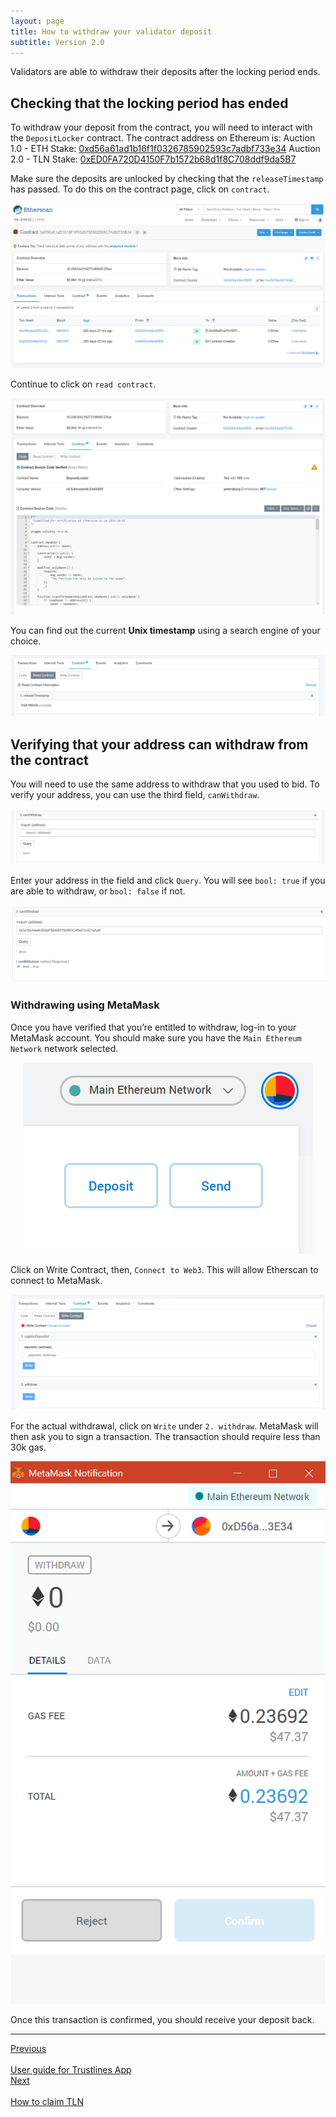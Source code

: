 ```yaml
---
layout: page
title: How to withdraw your validator deposit
subtitle: Version 2.0
---
```


Validators are able to withdraw their deposits after the locking period ends.

## Checking that the locking period has ended
To withdraw your deposit from the contract, you will need to interact with the `DepositLocker` contract. The contract address on Ethereum is:
Auction 1.0 - ETH Stake: [0xd56a61ad1b16f1f0326785902593c7adbf733e34](https://etherscan.io/address/0xd56a61ad1b16f1f0326785902593c7adbf733e34)
Auction 2.0 - TLN Stake: [0xED0FA720D4150F7b1572b68d1f8C708ddf9da5B7](https://etherscan.io/address/0xed0fa720d4150f7b1572b68d1f8c708ddf9da5b7)

Make sure the deposits are unlocked by checking that the `releaseTimestamp` has passed. To do this on the contract page, click on `contract`.

<center><a class="vdw_a" href="../../assets/images/validator_deposit_withdraw/validator_deposit01.png"><img class="vdw_img" src="../../assets/images/validator_deposit_withdraw/validator_deposit01.png"></a></center>

Continue to click on `read contract`.

<center><a class="vdw_a" href="../../assets/images/validator_deposit_withdraw/validator_deposit02.png"><img class="vdw_img" src="../../assets/images/validator_deposit_withdraw/validator_deposit02.png"></a></center>

You can find out the current **Unix timestamp** using a search engine of your choice.

<center><a class="vdw_a" href="../../assets/images/validator_deposit_withdraw/validator_deposit03.png"><img class="vdw_img" src="../../assets/images/validator_deposit_withdraw/validator_deposit03.png"></a></center>

## Verifying that your address can withdraw from the contract
You will need to use the same address to withdraw that you used to bid.
To verify your address, you can use the third field, `canWithdraw`.

<center><a class="vdw_a" href="../../assets/images/validator_deposit_withdraw/validator_deposit04.png"><img class="vdw_img" src="../../assets/images/validator_deposit_withdraw/validator_deposit04.png"></a></center>

Enter your address in the field and click `Query`. You will see `bool: true` if you are able to withdraw, or `bool: false` if not.

<center><a class="vdw_a" href="../../assets/images/validator_deposit_withdraw/validator_deposit05.png"><img class="vdw_img" src="../../assets/images/validator_deposit_withdraw/validator_deposit05.png"></a></center>

### Withdrawing using MetaMask
Once you have verified that you’re entitled to withdraw, log-in to your MetaMask account. You should make sure you have the `Main Ethereum Network` network selected.

<center><a class="vdw_a" href="../../assets/images/validator_deposit_withdraw/validator_deposit06.png"><img class="vdw_img" src="../../assets/images/validator_deposit_withdraw/validator_deposit06.png"></a></center>

Click on Write Contract, then, `Connect to Web3`. This will allow Etherscan to connect to MetaMask.

<center><a class="vdw_a" href="../../assets/images/validator_deposit_withdraw/validator_deposit07.png"><img class="vdw_img" src="../../assets/images/validator_deposit_withdraw/validator_deposit07.png"></a></center>

For the actual withdrawal, click on `Write` under `2. withdraw`. MetaMask will then ask you to sign a transaction. The transaction should require less than 30k gas.

<center><a class="vdw_a" href="../../assets/images/validator_deposit_withdraw/validator_deposit08.png"><img class="vdw_img" src="../../assets/images/validator_deposit_withdraw/validator_deposit08.png"></a></center>

Once this transaction is confirmed, you should receive your deposit back.

___

<div id="prev_next">
<div class="prev"><a href="../guides/tl_app_user_guide" class="prev_next_text">Previous</a></div>
<div class="prev"><a href="../guides/tl_app_user_guide" class="icon fas fa-arrow-left prev_next"></a><br></div>
<div class="prev"><a href="../guides/tl_app_user_guide" class="prev_next_text">User guide for Trustlines App</a></div>
</div>
<div id="prev_next">
<div><a href="how_to_claim_tln" class="prev_next_text">Next</a></div>
<div><a href="how_to_claim_tln" class="icon fas fa-arrow-right prev_next"></a><br></div>
<div><a href="how_to_claim_tln" class="prev_next_text">How to claim TLN</a></div>
</div>
